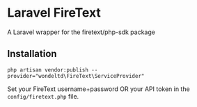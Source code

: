 # Laravel FireText

A Laravel wrapper for the firetext/php-sdk package

## Installation

```
php artisan vendor:publish --provider="wondeltd\FireText\ServiceProvider"
```

Set your FireText username+password OR your API token in the `config/firetext.php` file.

